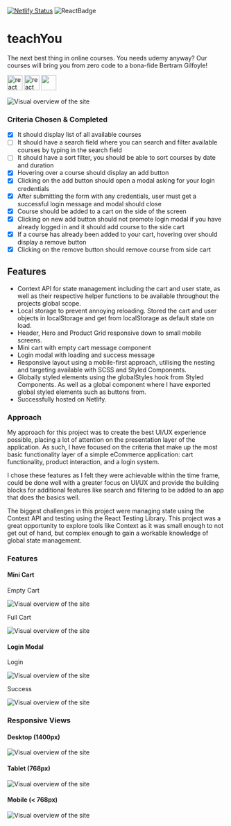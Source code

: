 [![Netlify Status](https://api.netlify.com/api/v1/badges/3fdbbe77-693f-469f-8428-b4b735cc49f2/deploy-status)](https://app.netlify.com/sites/teachyou/deploys) ![ReactBadge](https://badges.aleen42.com/src/react.svg)

# teachYou

The next best thing in online courses. You needs udemy anyway? Our courses will bring you from zero code to a bona-fide Bertram Gilfoyle!

<img src="https://icons-for-free.com/iconfiles/png/512/design+development+facebook+framework+mobile+react+icon-1320165723839064798.png" width="35px" alt='react tag'>
<img src="https://raw.githubusercontent.com/styled-components/brand/master/styled-components.png" width="35px" alt='react tag'>
<a href="https://weteachyou.aronweston.com"><img src="src/assets/images/link.jpg" width="35px"></a>

![Visual overview of the site](src/assets/images/overview.png)

### Criteria Chosen & Completed

- [x] It should display list of all available courses
- [ ] It should have a search field where you can search and filter available courses by typing in the search field
- [ ] It should have a sort filter, you should be able to sort courses by date and duration
- [x] Hovering over a course should display an add button
- [x] Clicking on the add button should open a modal asking for your login credentials
- [x] After submitting the form with any credentials, user must get a successful login message and modal should close
- [x] Course should be added to a cart on the side of the screen
- [x] Clicking on new add button should not promote login modal if you have already logged in and it should add course to the side cart
- [x] If a course has already been added to your cart, hovering over should display a remove button
- [x] Clicking on the remove button should remove course from side cart

## Features

- Context API for state management including the cart and user state, as well as their respective helper functions to be available throughout the projects global scope.
- Local storage to prevent annoying reloading. Stored the cart and user objects in localStorage and get from localStorage as default state on load.
- Header, Hero and Product Grid responsive down to small mobile screens.
- Mini cart with empty cart message component
- Login modal with loading and success message
- Responsive layout using a mobile-first approach, utilising the nesting and targeting available with SCSS and Styled Components.
- Globally styled elements using the globalStyles hook from Styled Components. As well as a global component where I have exported global styled elements such as buttons from.
- Successfully hosted on Netlify.

### Approach

My approach for this project was to create the best UI/UX experience possible, placing a lot of attention on the presentation layer of the application. As such, I have focused on the criteria that make up the most basic functionality layer of a simple eCommerce application: cart functionality, product interaction, and a login system.

I chose these features as I felt they were achievable within the time frame, could be done well with a greater focus on UI/UX and provide the building blocks for additional features like search and filtering to be added to an app that does the basics well.

The biggest challenges in this project were managing state using the Context API and testing using the React Testing Library. This project was a great opportunity to explore tools like Context as it was small enough to not get out of hand, but complex enough to gain a workable knowledge of global state management.

### Features

#### Mini Cart

Empty Cart

![Visual overview of the site](src/assets/images/desktop-cart.png)

Full Cart

![Visual overview of the site](src/assets/images/full-cart.png)

#### Login Modal

Login

![Visual overview of the site](src/assets/images/login.png)

Success

![Visual overview of the site](src/assets/images/login-success.png)

### Responsive Views

#### Desktop (1400px)

![Visual overview of the site](src/assets/images/desktop.png)

#### Tablet (768px)

![Visual overview of the site](src/assets/images/tablet.png)

#### Mobile (< 768px)

![Visual overview of the site](src/assets/images/mobile.png)
